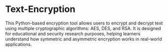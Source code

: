 # Text-Encryption
This Python-based encryption tool allows users to encrypt and decrypt text using multiple cryptographic algorithms: AES, DES, and RSA. It is designed for educational and security research purposes, helping learners understand how symmetric and asymmetric encryption works in real-world applications.
